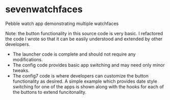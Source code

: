 sevenwatchfaces
===============

Pebble watch app demonstrating multiple watchfaces

Note: the button functionality in this source code is very basic. I refactored the code I wrote so that it can be easily understood and extended by other developers.

- The launcher code is complete and should not require any modifications.
- The config code provides basic app switching and may need only minor tweaks.
- The config7 code is where developers can customize the button functionality as desired. A simple example which provides date style switching for one of the apps is shown along with the hooks for each of the buttons to extend funcitonality.
